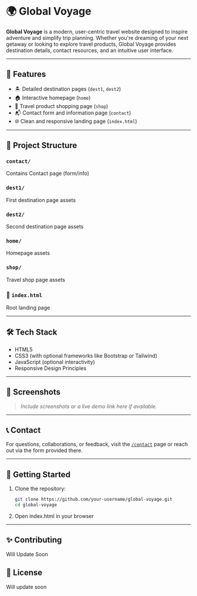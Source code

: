 # 🌍 Global Voyage

**Global Voyage** is a modern, user-centric travel website designed to inspire adventure and simplify trip planning. Whether you're dreaming of your next getaway or looking to explore travel products, Global Voyage provides destination details, contact resources, and an intuitive user interface.

---

## 🚀 Features

- 🏝️ Detailed destination pages (`dest1`, `dest2`)
- 🏠 Interactive homepage (`home`)
- 🛒 Travel product shopping page (`shop`)
- 📬 Contact form and information page (`contact`)
- 🌐 Clean and responsive landing page (`index.html`)

---

## 📁 Project Structure

### `contact/`
Contains Contact page (form/info)

### `dest1/`
First destination page assets

### `dest2/`
Second destination page assets

### `home/`
Homepage assets

### `shop/`
Travel shop page assets

### 📄 `index.html` 
Root landing page


---

## 🛠️ Tech Stack

- HTML5  
- CSS3 (with optional frameworks like Bootstrap or Tailwind)  
- JavaScript (optional interactivity)  
- Responsive Design Principles

---

## 📸 Screenshots

> _Include screenshots or a live demo link here if available._

---

## 📞 Contact

For questions, collaborations, or feedback, visit the [`/contact`](./contact) page or reach out via the form provided there.

---

## 📌 Getting Started

1. Clone the repository:
   ```bash
   git clone https://github.com/your-username/global-voyage.git
   cd global-voyage

2. Open index.html in your browser

---

## ✨ Contributing
Will Update Soon

## 🪪 License

Will update soon




